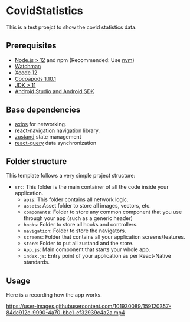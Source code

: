 # CovidStatistics


This is a test proejct to show the covid statistics data.

## Prerequisites

- [Node.js > 12](https://nodejs.org) and npm (Recommended: Use [nvm](https://github.com/nvm-sh/nvm))
- [Watchman](https://facebook.github.io/watchman)
- [Xcode 12](https://developer.apple.com/xcode)
- [Cocoapods 1.10.1](https://cocoapods.org)
- [JDK > 11](https://www.oracle.com/java/technologies/javase-jdk11-downloads.html)
- [Android Studio and Android SDK](https://developer.android.com/studio)

## Base dependencies

- [axios](https://github.com/axios/axios) for networking.
- [react-navigation](https://reactnavigation.org/) navigation library.
- [zustand](https://github.com/pmndrs/zustand) state management
- [react-query](https://react-query.tanstack.com/) data synchronization

## Folder structure

This template follows a very simple project structure:

- `src`: This folder is the main container of all the code inside your application.
  - `apis`: This folder contains all network logic.
  - `assets`: Asset folder to store all images, vectors, etc.
  - `components`: Folder to store any common component that you use through your app (such as a generic header)
  - `hooks`: Folder to store all hooks and controllers.
  - `navigation`: Folder to store the navigators.
  - `screens`: Folder that contains all your application screens/features.
  - `store`: Folder to put all zustand and the store.
  - `App.js`: Main component that starts your whole app.
  - `index.js`: Entry point of your application as per React-Native standards.

## Usage
Here is a recording how the app works.


https://user-images.githubusercontent.com/101930089/159120357-84dc912e-9990-4a70-bbe1-ef32939c4a2a.mp4

